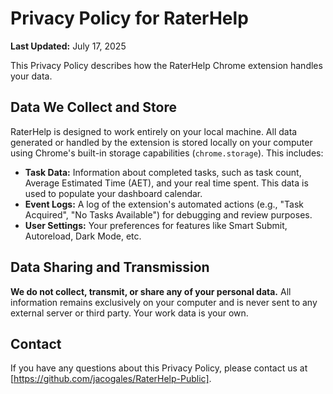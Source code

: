 # Privacy Policy for RaterHelp

**Last Updated:** July 17, 2025

This Privacy Policy describes how the RaterHelp Chrome extension handles your data.

## Data We Collect and Store

RaterHelp is designed to work entirely on your local machine. All data generated or handled by the extension is stored locally on your computer using Chrome's built-in storage capabilities (`chrome.storage`). This includes:

* **Task Data:** Information about completed tasks, such as task count, Average Estimated Time (AET), and your real time spent. This data is used to populate your dashboard calendar.
* **Event Logs:** A log of the extension's automated actions (e.g., "Task Acquired", "No Tasks Available") for debugging and review purposes.
* **User Settings:** Your preferences for features like Smart Submit, Autoreload, Dark Mode, etc.

## Data Sharing and Transmission

**We do not collect, transmit, or share any of your personal data.** All information remains exclusively on your computer and is never sent to any external server or third party. Your work data is your own.

## Contact

If you have any questions about this Privacy Policy, please contact us at [https://github.com/jacogales/RaterHelp-Public].
